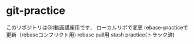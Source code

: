 # git-practice
このリポジトリはGit動画講座用です．
ローカルリポで変更 
rebase-practiceで更新（rebaseコンフリクト用)
rebase pull用
stash practice(トラック済)
